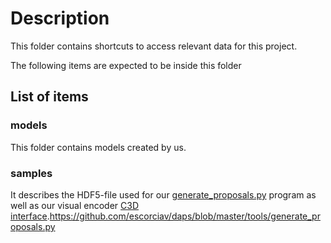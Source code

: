 # Description

This folder contains shortcuts to access relevant data for this project.

The following items are expected to be inside this folder

## List of items

### models

This folder contains models created by us.

### samples

It describes the HDF5-file used for our [generate_proposals.py]() program as well as our visual encoder [C3D interface]().https://github.com/escorciav/daps/blob/master/tools/generate_proposals.py
